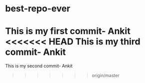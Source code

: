 # best-repo-ever
This is my first commit- Ankit
<<<<<<< HEAD
This is my third commit- Ankit
=======
This is my second commit- Ankit
>>>>>>> origin/master
